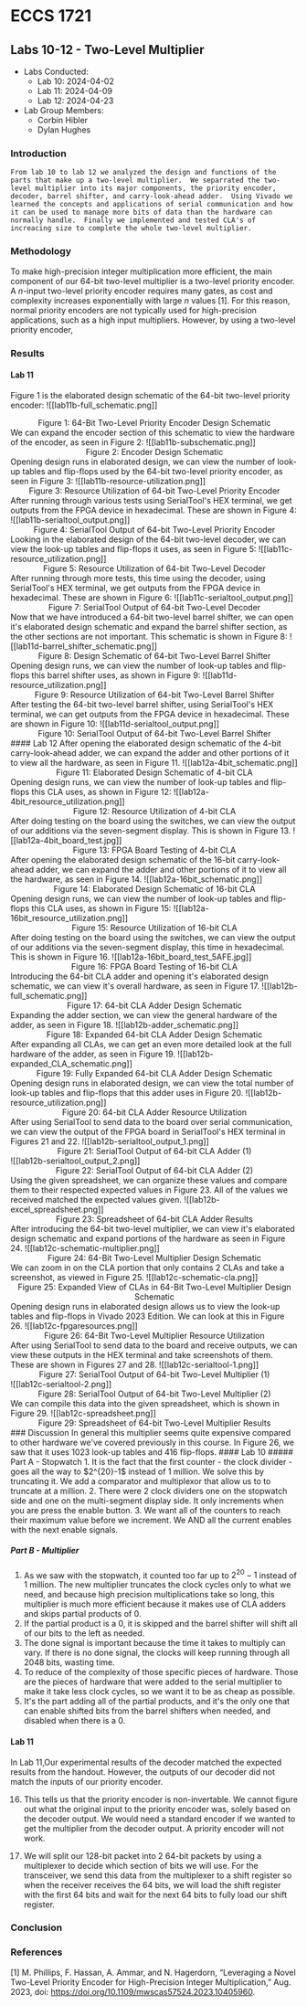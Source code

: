 # ECCS 1721
## Labs 10-12 - Two-Level Multiplier
- Labs Conducted: 
	- Lab 10: 2024-04-02
	- Lab 11: 2024-04-09
	- Lab 12: 2024-04-23
- Lab Group Members:
	- Corbin Hibler
	- Dylan Hughes
### Introduction
	From lab 10 to lab 12 we analyzed the design and functions of the parts that make up a two-level multiplier.  We separrated the two-level multiplier into its major components, the priority encoder, decoder, barrel shifter, and carry-look-ahead adder.  Using Vivado we learned the concepts and applications of serial communication and how it can be used to manage more bits of data than the hardware can normally handle.  Finally we implemented and tested CLA's of increacing size to complete the whole two-level multiplier.

### Methodology
To make high-precision integer multiplication more efficient, the main component of our 64-bit two-level multiplier is a two-level priority encoder. A $n$-input two-level priority encoder  requires many gates, as cost and complexity increases exponentially with large $n$ values [1]. For this reason, normal priority encoders are not typically used for high-precision applications, such as a high input multipliers. However, by using a two-level priority encoder, 

### Results
#### Lab 11
Figure 1 is the elaborated design schematic of the 64-bit two-level priority encoder:
![[lab11b-full_schematic.png]]
<div style="text-align: center">Figure 1: 64-Bit Two-Level Priority Encoder Design Schematic</div>
We can expand the encoder section of this schematic to view the hardware of the encoder, as seen in Figure 2:
![[lab11b-subschematic.png]]
<div style="text-align: center">Figure 2: Encoder Design Schematic</div>
Opening design runs in elaborated design, we can view the number of look-up tables and flip-flops used by the 64-bit two-level priority encoder, as seen in Figure 3:
![[lab11b-resource-utilization.png]]
<div style="text-align: center">Figure 3: Resource Utilization of 64-bit Two-Level Priority Encoder</div>
After running through various tests using SerialTool's HEX terminal, we get outputs from the FPGA device in hexadecimal. These are shown in Figure 4:
![[lab11b-serialtool_output.png]]
<div style="text-align: center">Figure 4: SerialTool Output of 64-bit Two-Level Priority Encoder</div>
Looking in the elaborated design of the 64-bit two-level decoder, we can view the look-up tables and flip-flops it uses, as seen in Figure 5:
![[lab11c-resource_utilization.png]]
<div style="text-align: center">Figure 5: Resource Utilization of 64-bit Two-Level Decoder</div>
After running through more tests, this time using the decoder, using SerialTool's HEX terminal, we get outputs from the FPGA device in hexadecimal. These are shown in Figure 6:
![[lab11c-serialtool_output.png]]
<div style="text-align: center">Figure 7: SerialTool Output of 64-bit Two-Level Decoder</div>
Now that we have introduced a 64-bit two-level barrel shifter, we can open it's elaborated design schematic and expand the barrel shifter section, as the other sections are not important. This schematic is shown in Figure 8:
![[lab11d-barrel_shifter_schematic.png]]
<div style="text-align: center">Figure 8: Design Schematic of 64-bit Two-Level Barrel Shifter</div>
Opening design runs, we can view the number of look-up tables and flip-flops this barrel shifter uses, as shown in Figure 9:
![[lab11d-resource_utilization.png]]
<div style="text-align: center">Figure 9: Resource Utilization of 64-bit Two-Level Barrel Shifter</div>
After testing the 64-bit two-level barrel shifter, using SerialTool's HEX terminal, we can get outputs from the FPGA device in hexadecimal. These are shown in Figure 10:
![[lab11d-serialtool_output.png]]
<div style="text-align: center">Figure 10: SerialTool Output of 64-bit Two-Level Barrel Shifter</div>
#### Lab 12
After opening the elaborated design schematic of the 4-bit carry-look-ahead adder, we can expand the adder and other portions of it to view all the hardware, as seen in Figure 11.
![[lab12a-4bit_schematic.png]]
<div style="text-align: center">Figure 11: Elaborated Design Schematic of 4-bit CLA</div>
Opening design runs, we can view the number of look-up tables and flip-flops this CLA uses, as shown in Figure 12:
![[lab12a-4bit_resource_utilization.png]]
<div style="text-align: center">Figure 12: Resource Utilization of 4-bit CLA</div>
After doing testing on the board using the switches, we can view the output of our additions via the seven-segment display. This is shown in Figure 13.
![[lab12a-4bit_board_test.jpg]]
<div style="text-align: center">Figure 13: FPGA Board Testing of 4-bit CLA</div>
After opening the elaborated design schematic of the 16-bit carry-look-ahead adder, we can expand the adder and other portions of it to view all the hardware, as seen in Figure 14.
![[lab12a-16bit_schematic.png]]
<div style="text-align: center">Figure 14: Elaborated Design Schematic of 16-bit CLA</div>
Opening design runs, we can view the number of look-up tables and flip-flops this CLA uses, as shown in Figure 15:
![[lab12a-16bit_resource_utilization.png]]
<div style="text-align: center">Figure 15: Resource Utilization of 16-bit CLA</div>
After doing testing on the board using the switches, we can view the output of our additions via the seven-segment display, this time in hexadecimal. This is shown in Figure 16.
![[lab12a-16bit_board_test_5AFE.jpg]]
<div style="text-align: center">Figure 16: FPGA Board Testing of 16-bit CLA</div>
Introducing the 64-bit CLA adder and opening it's elaborated design schematic, we can view it's overall hardware, as seen in Figure 17.
![[lab12b-full_schematic.png]]
<div style="text-align: center">Figure 17: 64-bit CLA Adder Design Schematic</div>
Expanding the adder section, we can view the general hardware of the adder, as seen in Figure 18.
![[lab12b-adder_schematic.png]]
<div style="text-align: center">Figure 18: Expanded 64-bit CLA Adder Design Schematic</div>
After expanding all CLAs, we can get an even more detailed look at the full hardware of the adder, as seen in Figure 19.
![[lab12b-expanded_CLA_schematic.png]]
<div style="text-align: center">Figure 19: Fully Expanded 64-bit CLA Adder Design Schematic</div>
Opening design runs in elaborated design, we can view the total number of look-up tables and flip-flops that this adder uses in Figure 20.
![[lab12b-resource_utilization.png]]
<div style="text-align: center">Figure 20: 64-bit CLA Adder Resource Utilization</div>
After using SerialTool to send data to the board over serial communication, we can view the output of the FPGA board in SerialTool's HEX terminal in Figures 21 and 22.
![[lab12b-serialtool_output_1.png]]
<div style="text-align: center">Figure 21: SerialTool Output of 64-bit CLA Adder (1)</div>
![[lab12b-serialtool_output_2.png]]
<div style="text-align: center">Figure 22: SerialTool Output of 64-bit CLA Adder (2)</div>
Using the given spreadsheet, we can organize these values and compare them to their respected expected values in Figure 23. All of the values we received matched the expected values given.
![[lab12b-excel_spreadsheet.png]]
<div style="text-align: center">Figure 23: Spreadsheet of 64-bit CLA Adder Results</div>
After introducing the 64-bit two-level multiplier, we can view it's elaborated design schematic and expand portions of the hardware as seen in Figure 24.
![[lab12c-schematic-multiplier.png]]
<div style="text-align: center">Figure 24: 64-Bit Two-Level Multiplier Design Schematic</div>
We can zoom in on the CLA portion that only contains 2 CLAs and take a screenshot, as viewed in Figure 25.
![[lab12c-schematic-cla.png]]
<div style="text-align: center">Figure 25: Expanded View of CLAs in 64-Bit Two-Level Multiplier Design Schematic</div>
Opening design runs in elaborated design allows us to view the look-up tables and flip-flops in Vivado 2023 Edition. We can look at this in Figure 26.
![[lab12c-fpgaresources.png]]
<div style="text-align: center">Figure 26: 64-Bit Two-Level Multiplier Resource Utilization</div>
After using SerialTool to send data to the board and receive outputs, we can view these outputs in the HEX terminal and take screenshots of them. These are shown in Figures 27 and 28.
![[lab12c-serialtool-1.png]]
<div style="text-align: center">Figure 27: SerialTool Output of 64-bit Two-Level Multiplier (1)</div>
![[lab12c-serialtool-2.png]]
<div style="text-align: center">Figure 28: SerialTool Output of 64-bit Two-Level Multiplier (2)</div>
We can compile this data into the given spreadsheet, which is shown in Figure 29.
![[lab12c-spreadsheet.png]]
<div style="text-align: center">Figure 29: Spreadsheet of 64-bit Two-Level Multiplier Results</div>
### Discussion
In general this multiplier seems quite expensive compared to other hardware we've covered previously in this course. In Figure 26, we saw that it uses 1023 look-up tables and 416 flip-flops. 
#### Lab 10
##### Part A - Stopwatch
1. It is the fact that the first counter - the clock divider - goes all the way to $2^{20}-1$ instead of 1 million. We solve this by truncating it. We add a comparator and multiplexor that allow us to to truncate at a million.
2. There were 2 clock dividers one on the stopwatch side and one on the multi-segment display side. It only increments when you are press the enable button. 
3. We want all of the counters to reach their maximum value before we increment. We AND all the current enables with the next enable signals. 


##### Part B - Multiplier
1. As we saw with the stopwatch, it counted too far up to $2^{20}-1$ instead of 1 million. The new multiplier truncates the clock cycles only to what we need, and because high precision multiplications take so long, this multiplier is much more efficient because it makes use of CLA adders and skips partial products of 0.
2. If the partial product is a 0, it is skipped and the barrel shifter will shift all of our bits to the left as needed.
3. The done signal is important because the time it takes to multiply can vary. If there is no done signal, the clocks will keep running through all 2048 bits, wasting time.
4. To reduce of the complexity of those specific pieces of hardware. Those are the pieces of hardware that were added to the serial multiplier to make it take less clock cycles, so we want it to be as cheap as possible.
5. It's the part adding all of the partial products, and it's the only one that can enable shifted bits from the barrel shifters when needed, and disabled when there is a 0.

#### Lab 11
 In Lab 11,Our experimental results of the decoder matched the expected results from the handout. However, the outputs of our decoder did not match the inputs of our priority encoder.

16. This tells us that the priority encoder is non-invertable. We cannot figure out what the original input to the priority encoder was, solely based on the decoder output. We would need a standard encoder if we wanted to get the multiplier from the decoder output. A priority encoder will not work.

16. We will split our 128-bit packet into 2 64-bit packets by using a multiplexer to decide which section of bits we will use. For the transceiver, we send this data from the multiplexer to a shift register so when the receiver receives the 64 bits, we will load the shift register with the first 64 bits and wait for the next 64 bits to fully load our shift register.

### Conclusion


### References
[1] M. Phillips, F. Hassan, A. Ammar, and N. Hagerdorn, “Leveraging a Novel Two-Level Priority Encoder for High-Precision Integer Multiplication,” Aug. 2023, doi: https://doi.org/10.1109/mwscas57524.2023.10405960.

‌